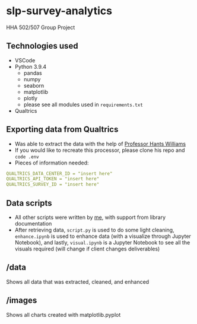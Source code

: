 # slp-survey-analytics
HHA 502/507 Group Project

## Technologies used
- VSCode
- Python 3.9.4
	- pandas
	- numpy
	- seaborn
	- matplotlib
	- plotly
	- please see all modules used in `requirements.txt`
- Qualtrics


## Exporting data from Qualtrics
- Was able to extract the data with the help of [Professor Hants Williams](https://github.com/hantswilliams/qualtrics_api)
- If you would like to recreate this processor, please clone his repo and `code .env`
- Pieces of information needed:
```yaml
QUALTRICS_DATA_CENTER_ID = "insert here"
QUALTRICS_API_TOKEN = "insert here"
QUALTRICS_SURVEY_ID = "insert here"
```


## Data scripts
- All other scripts were written by [me](https://www.github.com/lozo6), with support from library documentation
- After retrieving data, `script.py` is used to do some light cleaning, `enhance.ipynb` is used to enhance data (with a visualize through Jupyter Notebook), and lastly, `visual.ipynb` is a Jupyter Notebook to see all the visuals required (will change if client changes deliverables)

## /data
Shows all data that was extracted, cleaned, and enhanced


## /images
Shows all charts created with matplotlib.pyplot
